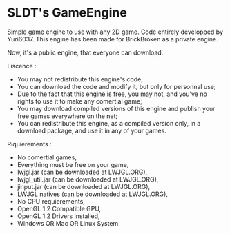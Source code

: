 SLDT's GameEngine
==============

Simple game engine to use with any 2D game. Code entirely developped by Yuri6037. This engine has been made for BrickBroken as a private engine.

Now, it's a public engine, that everyone can download.


Liscence :
- You may not redistribute this engine's code;
- You can download the code and modify it, but only for personnal use;
- Due to the fact that this engine is free, you may not, and you've no rights to use it to make any comertial game;
- You may download compiled versions of this engine and publish your free games everywhere on the net;
- You can redistribute this engine, as a compiled version only, in a download package, and use it in any of your games.


Riquierements :
- No comertial games,
- Everything must be free on your game,
- lwjgl.jar (can be downloaded at LWJGL.ORG),
- lwjgl_util.jar (can be downloaded at LWJGL.ORG),
- jinput.jar (can be downloaded at LWJGL.ORG),
- LWJGL natives (can be downloaded at LWJGL.ORG),
- No CPU requierements,
- OpenGL 1.2 Compatible GPU,
- OpenGL 1.2 Drivers installed,
- Windows OR Mac OR Linux System.

